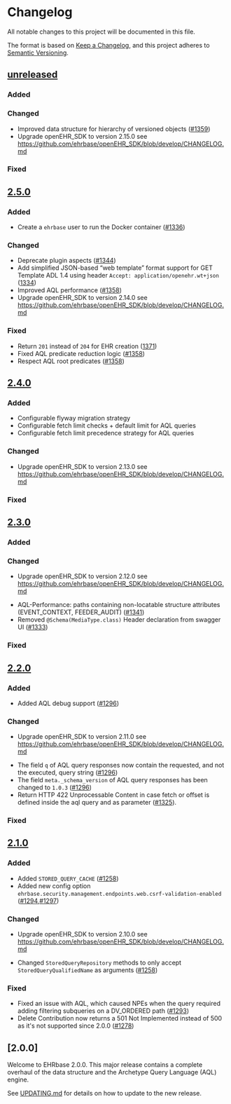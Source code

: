 # Changelog

All notable changes to this project will be documented in this file.

The format is based on [Keep a Changelog](https://keepachangelog.com/en/1.0.0/), and this project adheres
to [Semantic Versioning](https://semver.org/spec/v2.0.0.html).

## [unreleased]
 ### Added
 ### Changed 
* Improved data structure for hierarchy of versioned objects ([#1359](https://github.com/ehrbase/ehrbase/pull/1359))
* Upgrade openEHR_SDK to version 2.15.0 see https://github.com/ehrbase/openEHR_SDK/blob/develop/CHANGELOG.md
 ### Fixed 

## [2.5.0]
 ### Added
* Create a `ehrbase` user to run the Docker container ([#1336](https://github.com/ehrbase/ehrbase/pull/1336))
 ### Changed
* Deprecate plugin aspects ([#1344](https://github.com/ehrbase/ehrbase/pull/1344))
* Add simplified JSON-based “web template” format support for GET Template ADL 1.4 using header `Accept: application/openehr.wt+json` ([1334](https://github.com/ehrbase/ehrbase/pull/1334))
* Improved AQL performance ([#1358](https://github.com/ehrbase/ehrbase/pull/1358))
* Upgrade openEHR_SDK to version 2.14.0 see https://github.com/ehrbase/openEHR_SDK/blob/develop/CHANGELOG.md

 ### Fixed
* Return `201` instead of `204` for EHR creation ([1371](https://github.com/ehrbase/ehrbase/pull/1371))
* Fixed AQL predicate reduction logic ([#1358](https://github.com/ehrbase/ehrbase/pull/1358))
* Respect AQL root predicates ([#1358](https://github.com/ehrbase/ehrbase/pull/1358))

## [2.4.0]
 ### Added
- Configurable flyway migration strategy
- Configurable fetch limit checks + default limit for AQL queries
- Configurable fetch limit precedence strategy for AQL queries
 ### Changed 
 - Upgrade openEHR_SDK to version 2.13.0 see https://github.com/ehrbase/openEHR_SDK/blob/develop/CHANGELOG.md 
 ### Fixed 

## [2.3.0]
 ### Added
 ### Changed 
 - Upgrade openEHR_SDK to version 2.12.0 see https://github.com/ehrbase/openEHR_SDK/blob/develop/CHANGELOG.md
* AQL-Performance: paths containing non-locatable structure attributes (EVENT_CONTEXT, FEEDER_AUDIT) ([#1341](https://github.com/ehrbase/ehrbase/pull/1341))
* Removed `@Schema(MediaType.class)` Header declaration from swagger UI ([#1333](https://github.com/ehrbase/ehrbase/pull/1333))
 ### Fixed

## [2.2.0]
### Added
* Added AQL debug support ([#1296](https://github.com/ehrbase/ehrbase/pull/1296))
### Changed 
 - Upgrade openEHR_SDK to version 2.11.0 see https://github.com/ehrbase/openEHR_SDK/blob/develop/CHANGELOG.md
* The field `q` of AQL query responses now contain the requested, and not the executed, query string  ([#1296](https://github.com/ehrbase/ehrbase/pull/1296))
* The field `meta._schema_version` of AQL query responses has been changed to `1.0.3`  ([#1296](https://github.com/ehrbase/ehrbase/pull/1296))
* Return HTTP 422 Unprocessable Content in case fetch or offset is defined inside the aql query and as parameter ([#1325](https://github.com/ehrbase/ehrbase/pull/1325)).
### Fixed

## [2.1.0]
 ### Added
* Added `STORED_QUERY_CACHE` ([#1258](https://github.com/ehrbase/ehrbase/pull/1258))
* Added new config option `ehrbase.security.management.endpoints.web.csrf-validation-enabled` ([#1294](https://github.com/ehrbase/ehrbase/pull/1294),[#1297](https://github.com/ehrbase/ehrbase/pull/1297))
 ### Changed 
 - Upgrade openEHR_SDK to version 2.10.0 see https://github.com/ehrbase/openEHR_SDK/blob/develop/CHANGELOG.md 
* Changed `StoredQueryRepository` methods to only accept `StoredQueryQualifiedName` as arguments ([#1258](https://github.com/ehrbase/ehrbase/pull/1258))
 ### Fixed 
* Fixed an issue with AQL, which caused NPEs when the query required adding filtering subqueries on a DV_ORDERED path ([#1293](https://github.com/ehrbase/ehrbase/pull/1293))
* Delete Contribution now returns a 501 Not Implemented instead of 500 as it's not supported since 2.0.0 ([#1278](https://github.com/ehrbase/ehrbase/pull/1278))

## [2.0.0]
  Welcome to EHRbase 2.0.0. This major release contains a complete overhaul of the data structure and 
  the Archetype Query Language (AQL) engine.
  
  See [UPDATING.md](./UPDATING.md) for details on how to update to the new release.

[2.1.0]: https://github.com/ehrbase/ehrbase/compare/v2.0.0...v2.1.0
[2.2.0]: https://github.com/ehrbase/ehrbase/compare/v2.1.0...v2.2.0
[2.3.0]: https://github.com/ehrbase/ehrbase/compare/v2.2.0...v2.3.0
[2.4.0]: https://github.com/ehrbase/ehrbase/compare/v2.3.0...v2.4.0
[2.5.0]: https://github.com/ehrbase/ehrbase/compare/v2.4.0...v2.5.0
[unreleased]: https://github.com/ehrbase/ehrbase/compare/v2.5.0...HEAD
